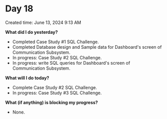 # Day 18

Created time: June 13, 2024 9:13 AM


**What did I do yesterday?**

- Completed Case Study #1 SQL Challenge.
- Completed Database design and Sample data for Dashboard's screen of Communication Subsystem.
- In progress: Case Study #2 SQL Challenge.
- In progress: write SQL queries for Dashboard's screen of Communication Subsystem.

**What will I do today?**

- Complete Case Study #2 SQL Challenge.
- In progress: Case Study #3 SQL Challenge.

**What (if anything) is blocking my progress?**

- None.
